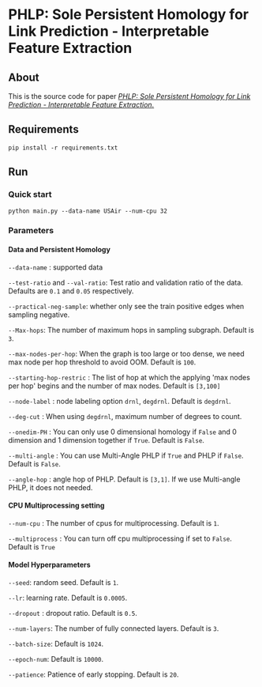 # PHLP: Sole Persistent Homology for Link Prediction - Interpretable Feature Extraction


## About

This is the source code for paper [_PHLP: Sole Persistent Homology for Link Prediction - Interpretable Feature Extraction_.](https://arxiv.org/abs/2404.15225)

## Requirements
~~~
pip install -r requirements.txt
~~~

## Run

### Quick start

~~~
python main.py --data-name USAir --num-cpu 32
~~~

### Parameters

#### Data and Persistent Homology

`--data-name` : supported data

`--test-ratio` and `--val-ratio`: Test ratio and validation ratio of the data. Defaults are `0.1` and `0.05` respectively.

`--practical-neg-sample`: whether only see the train positive edges when sampling negative.

`--Max-hops`: The number of maximum hops in sampling subgraph. Default is `3`.

`--max-nodes-per-hop`: When the graph is too large or too dense, we need max node per hop threshold to avoid OOM. Default is `100`.

`--starting-hop-restric` : The list of hop at which the applying 'max nodes per hop' begins and the number of max nodes. Default is `[3,100]`

`--node-label` : node labeling option `drnl`, `degdrnl`. Default is `degdrnl`.

`--deg-cut` : When using `degdrnl`, maximum number of degrees to count.

`--onedim-PH` : You can only use 0 dimensional homology if `False` and 0 dimension and 1 dimension together if `True`. Default is `False`. 

`--multi-angle` : You can use Multi-Angle PHLP if `True` and PHLP if `False`. Default is `False`. 

`--angle-hop` : angle hop of PHLP. Default is `[3,1]`. If we use Multi-angle PHLP, it does not needed.


#### CPU Multiprocessing setting

`--num-cpu` : The number of cpus for multiprocessing. Default is `1`.

`--multiprocess` : You can turn off cpu multiprocessing if set to `False`. Default is `True`


#### Model Hyperparameters

`--seed`: random seed. Default is `1`.

`--lr`: learning rate. Default is `0.0005`.

`--dropout` : dropout ratio. Default is `0.5`.

`--num-layers`: The number of fully connected layers. Default is `3`.

`--batch-size`: Default is `1024`.

`--epoch-num`: Default is `10000`.

`--patience`: Patience of early stopping. Default is `20`.

